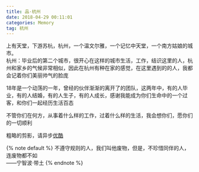 ```yaml
---
title: 品·杭州
date: 2018-04-29 00:11:01
categories: Memory
tag: 杭州
---
```


上有天堂，下游苏杭，杭州，一个温文尔雅，一个记忆中天堂，一个南方姑娘的城市。  
杭州：毕业后的第二个城市，很开心在这样的城市生活，工作，结识这里的人，杭州和家乡的气候非常相似，因此在杭州有种在家的感觉，在这里遇到的的人，我都会记着你们美丽帅气的脸庞

18年是一个动荡的一年，曾经的伙伴渐渐的离开了的团队，这两年中，有的人毕业，有的人结婚，有的人生子，有的人成长，感谢我能成为你们生命中的一个过客，和你们一起经历生活百态

不管你们在何方，从事着什么样的工作，过着什么样的生活，我会想你们，愿你们的一切顺利

粗略的剪影，请异步[优酷](http://v.youku.com/v_show/id_XMzU4NTgyMDE0NA==.html?spm=a2hzp.8244740.0.0)

{% note default %} 
不遵守规则的人，我们叫他废物，但是，不珍惜同伴的人，连废物都不如  
——宁智波·带土
{% endnote %}